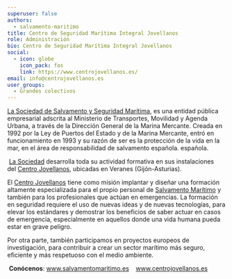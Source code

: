 ```yaml
---
superuser: false
authors:
  - salvamento-maritimo
title: Centro de Seguridad Marítima Integral Jovellanos
role: Administración
bio: Centro de Seguridad Marítima Integral Jovellanos
social:
  - icon: globe
    icon_pack: fas
    link: https://www.centrojovellanos.es/
email: info@centrojovellanos.es
user_groups:
  - Grandes colectivos
---
```

<!-- corta y pega de su correo-->

[La Sociedad de Salvamento y Seguridad Marítima](http://www.salvamentomaritimo.es/), es una entidad pública empresarial adscrita al Ministerio de Transportes, Movilidad y Agenda Urbana, a través de la Dirección General de la Marina Mercante. Creada en 1992 por la Ley de Puertos del Estado y de la Marina Mercante, entró en funcionamiento en 1993 y su razón de ser es la protección de la vida en la mar, en el área de responsabilidad de salvamento española. española.

 [La Sociedad](http://www.salvamentomaritimo.es/) desarrolla toda su actividad formativa en sus instalaciones del [Centro Jovellanos](https://www.centrojovellanos.es/home), ubicadas en Veranes (Gijón-Asturias).

El [Centro Jovellanos](https://www.centrojovellanos.es/home) tiene como misión implantar y diseñar una formación altamente especializada para el propio personal de [Salvamento Marítimo](http://www.salvamentomaritimo.es/conocenos#nuestros-medios) y también para los profesionales que actúan en emergencias. La formación en seguridad requiere el uso de nuevas ideas y de nuevas tecnologías, para elevar los estándares y demostrar los beneficios de saber actuar en casos de emergencia, especialmente en aquellos donde una vida humana pueda estar en grave peligro.

Por otra parte, también participamos en proyectos europeos de investigación, para contribuir a crear un sector marítimo más seguro, eficiente y más respetuoso con el medio ambiente.

 **Conócenos**: [www.​salvamentomaritimo.es](http://www.salvamentomaritimo.es/)    [www.​centrojovellanos.es](http://www.centrojovellanos.es/)